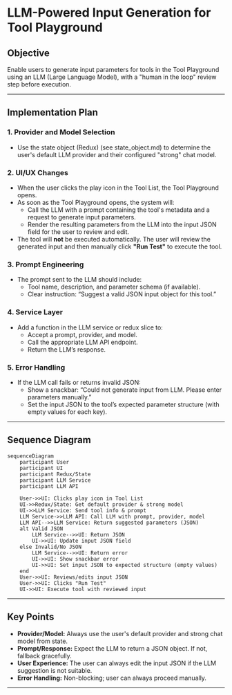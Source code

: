 # LLM-Powered Input Generation for Tool Playground

## Objective

Enable users to generate input parameters for tools in the Tool Playground using an LLM (Large Language Model), with a "human in the loop" review step before execution.

---

## Implementation Plan

### 1. Provider and Model Selection
- Use the state object (Redux) (see state_object.md) to determine the user's default LLM provider and their configured "strong" chat model.

### 2. UI/UX Changes
- When the user clicks the play icon in the Tool List, the Tool Playground opens.
- As soon as the Tool Playground opens, the system will:
  - Call the LLM with a prompt containing the tool's metadata and a request to generate input parameters.
  - Render the resulting parameters from the LLM into the input JSON field for the user to review and edit.
- The tool will **not** be executed automatically. The user will review the generated input and then manually click **"Run Test"** to execute the tool.

### 3. Prompt Engineering
- The prompt sent to the LLM should include:
  - Tool name, description, and parameter schema (if available).
  - Clear instruction: “Suggest a valid JSON input object for this tool.”

### 4. Service Layer
- Add a function in the LLM service or redux slice to:
  - Accept a prompt, provider, and model.
  - Call the appropriate LLM API endpoint.
  - Return the LLM’s response.

### 5. Error Handling
- If the LLM call fails or returns invalid JSON:
  - Show a snackbar: “Could not generate input from LLM. Please enter parameters manually.”
  - Set the input JSON to the tool’s expected parameter structure (with empty values for each key).

---

## Sequence Diagram

```mermaid
sequenceDiagram
    participant User
    participant UI
    participant Redux/State
    participant LLM Service
    participant LLM API

    User->>UI: Clicks play icon in Tool List
    UI->>Redux/State: Get default provider & strong model
    UI->>LLM Service: Send tool info & prompt
    LLM Service->>LLM API: Call LLM with prompt, provider, model
    LLM API-->>LLM Service: Return suggested parameters (JSON)
    alt Valid JSON
        LLM Service-->>UI: Return JSON
        UI->>UI: Update input JSON field
    else Invalid/No JSON
        LLM Service-->>UI: Return error
        UI->>UI: Show snackbar error
        UI->>UI: Set input JSON to expected structure (empty values)
    end
    User->>UI: Reviews/edits input JSON
    User->>UI: Clicks "Run Test"
    UI->>UI: Execute tool with reviewed input
```

---

## Key Points

- **Provider/Model:** Always use the user's default provider and strong chat model from state.
- **Prompt/Response:** Expect the LLM to return a JSON object. If not, fallback gracefully.
- **User Experience:** The user can always edit the input JSON if the LLM suggestion is not suitable.
- **Error Handling:** Non-blocking; user can always proceed manually.

---
